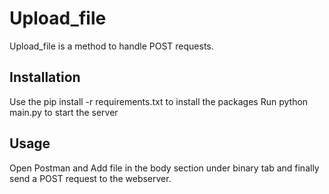 # Upload_file
Upload_file is a method to handle POST requests.

## Installation
Use the pip install -r requirements.txt to install the packages
Run python main.py to start the server

## Usage
Open Postman and Add file in the body section under binary tab and finally send a POST request to the webserver.

